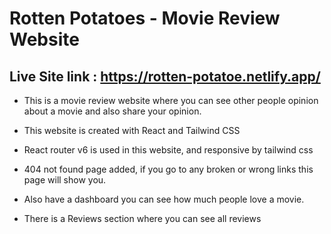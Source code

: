 # Rotten Potatoes - Movie Review Website

## Live Site link :  https://rotten-potatoe.netlify.app/

- This is a movie review website where you can see other people opinion about a movie and also share your opinion.

- This website is created with React and Tailwind CSS

- React router v6 is used in this website, and responsive by tailwind css

- 404 not found page added, if you go to any broken or wrong links this page will show you.

- Also have a dashboard you can see how much people love a movie.

- There is a Reviews section where you can see all reviews
